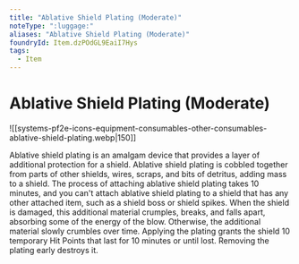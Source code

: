 ```yaml
---
title: "Ablative Shield Plating (Moderate)"
noteType: ":luggage:"
aliases: "Ablative Shield Plating (Moderate)"
foundryId: Item.dzPOdGL9EaiI7Hys
tags:
  - Item
---
```


# Ablative Shield Plating (Moderate)
![[systems-pf2e-icons-equipment-consumables-other-consumables-ablative-shield-plating.webp|150]]

Ablative shield plating is an amalgam device that provides a layer of additional protection for a shield. Ablative shield plating is cobbled together from parts of other shields, wires, scraps, and bits of detritus, adding mass to a shield. The process of attaching ablative shield plating takes 10 minutes, and you can't attach ablative shield plating to a shield that has any other attached item, such as a shield boss or shield spikes. When the shield is damaged, this additional material crumples, breaks, and falls apart, absorbing some of the energy of the blow. Otherwise, the additional material slowly crumbles over time. Applying the plating grants the shield 10 temporary Hit Points that last for 10 minutes or until lost. Removing the plating early destroys it.

